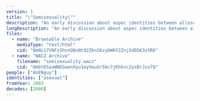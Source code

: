 ```yaml
---
version: 1
title: "\"Semisexuality\""
description: "An early discussion about aspec identities between allosexual and asexual"
longDescription: "An early discussion about aspec identities between allosexual and asexual which predates terms like \"gray-asexual\" and \"demisexual\""
files:
  - name: "Browsable Archive"
    mediaType: "text/html"
    cid: "QmNi17VNFzShnnQQsNt92ZknS6zybW6Y2Znj5dD5K3zSR8"
  - name: "WACZ Archive"
    filename: "semisexuality.wacz"
    cid: "QmbtDSaaWNEGawnXyu1eyVwuGr5bc7jKhkvc2ysBrJzx7Q"
people: ["AVENguy"]
identities: ["asexual"]
fromYear: 2003
decades: [2000]
---
```

